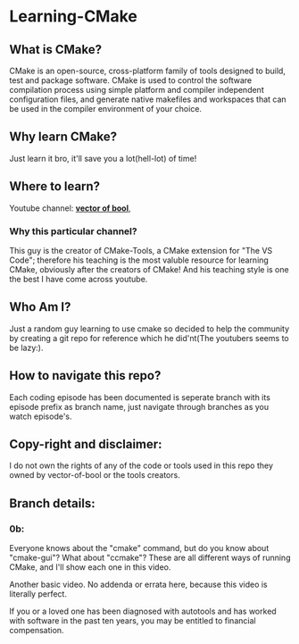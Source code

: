 # Learning-CMake

## What is CMake? 

CMake is an open-source, cross-platform family of tools designed to build, test and package software. CMake is used to control the software compilation process using simple platform and compiler independent configuration files, and generate native makefiles and workspaces that can be used in the compiler environment of your choice.

## Why learn CMake?

Just learn it bro, it'll save you a lot(hell-lot) of time!

## Where to learn?

Youtube channel: [**vector of bool**](https://www.youtube.com/@vector-of-bool1005
),
### Why this particular channel?
This guy is the creator of CMake-Tools, a CMake extension for "The VS Code"; therefore his teaching is the most valuble resource for learning CMake, obviously after the creators of CMake! And his teaching style is one the best I have come across youtube.

## Who Am I?
Just a random guy learning to use cmake so decided to help the community by creating a git repo for reference which he did'nt(The youtubers seems to be lazy:).

## How to navigate this repo?
Each coding episode has been documented is seperate branch with its episode prefix as branch name, just navigate through branches as you watch episode's.

## Copy-right and disclaimer:
I do not own the rights of any of the code or tools used in this repo they owned by vector-of-bool or the tools creators.

## Branch details:

### 0b:

Everyone knows about the "cmake" command, but do you know about "cmake-gui"? What about "ccmake"? These are all different ways of running CMake, and I'll show each one in this video.

Another basic video. No addenda or errata here, because this video is literally perfect.

If you or a loved one has been diagnosed with autotools and has worked with software in the past ten years, you may be entitled to financial compensation.

